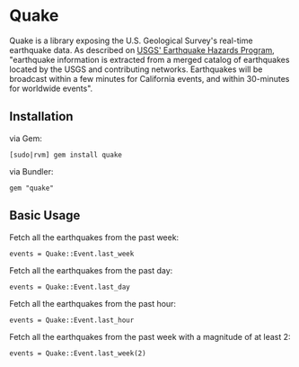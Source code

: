 Quake
=====

Quake is a library exposing the U.S. Geological Survey's real-time earthquake data. As described on [USGS' Earthquake Hazards Program](http://earthquake.usgs.gov/earthquakes/), "earthquake information is extracted from a merged catalog of earthquakes located by the USGS and contributing networks. Earthquakes will be broadcast within a few minutes for California events, and within 30-minutes for worldwide events".

Installation
------------

via Gem:

    [sudo|rvm] gem install quake

via Bundler:

    gem "quake"

Basic Usage
-----------

Fetch all the earthquakes from the past week:

    events = Quake::Event.last_week

Fetch all the earthquakes from the past day:

    events = Quake::Event.last_day

Fetch all the earthquakes from the past hour:

    events = Quake::Event.last_hour

Fetch all the earthquakes from the past week with a magnitude of at least 2:

    events = Quake::Event.last_week(2)